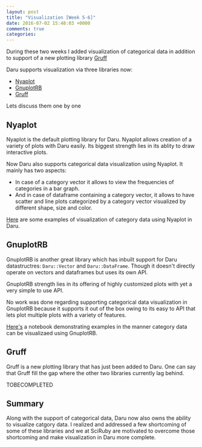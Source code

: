 ```yaml
---
layout: post
title: "Visualization [Week 5-6]"
date: 2016-07-02 15:48:03 +0000
comments: true
categories: 
---
```


During these two weeks I added visualization of categorical data in addition to support of a new plotting library [Gruff](https://github.com/topfunky/gruff)

Daru supports visualization via three libraries now:

- [Nyaplot](https://github.com/SciRuby/nyaplot)
- [GnuplotRB](https://github.com/SciRuby/gnuplotrb/)
- [Gruff](https://github.com/topfunky/gruff)

Lets discuss them one by one

## Nyaplot

Nyaplot is the default plotting library for Daru. Nyaplot allows creation of a variety of plots with Daru easily. Its biggest strength lies in its ablity to draw interactive plots.

Now Daru also supports categorical data visualization using Nyaplot. It mainly has two aspects:

- In case of a category vector it allows to view the frequencies of categories in a bar graph.
- And in case of dataframe containing a category vector, it allows to have scatter and line plots categorized by a category vector visualized by different shape, size and color.

[Here](http://nbviewer.jupyter.org/github/lokeshh/cat_notebook/blob/master/Visualization.ipynb) are some examples of visualization of category data using Nyaplot in Daru.

## GnuplotRB

GnuplotRB is another great library which has inbuilt support for Daru datastructres: `Daru::Vector` and `Daru::DataFrame`. Though it doesn't directly operate on vectors and dataframes but uses its own API.

GnuplotRB strength lies in its offering of highly customized plots with yet a very simple to use API.

No work was done regarding supporting categorical data visualization in GnuplotRB because it supports it out of the box owing to its easy to API that lets plot multiple plots with a variety of features.

[Here's](http://nbviewer.jupyter.org/github/lokeshh/cat_notebook/blob/master/Gnuplotrb.ipynb) a notebook demonstrating examples in the manner category data can be visualizaed using GnuplotRB.

## Gruff

Gruff is a new plotting library that has just been added to Daru. One can say that Gruff fill the gap where the other two libraries currently lag behind.

TOBECOMPLETED

## Summary

Along with the support of categorical data, Daru now also owns the ability to visualize catgory data. I realized and addressed a few shortcoming of some of these libraries and we at SciRuby are motivated to overcome those shortcoming and make visualization in Daru more complete.